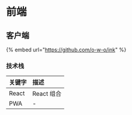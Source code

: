 # 前端

## 客户端

{% embed url="https://github.com/o-w-o/ink" %}

### 技术栈

| 关键字 | 描述 |
| :--- | :--- |
| React | React 组合 |
| PWA | - |

